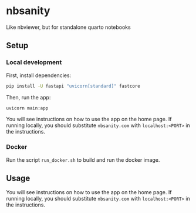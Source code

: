 # nbsanity

Like nbviewer, but for standalone quarto notebooks

## Setup

### Local development

First, install dependencies:

```bash
pip install -U fastapi "uvicorn[standard]" fastcore
```
    
Then, run the app:

```bash
uvicorn main:app
```

You will see instructions on how to use the app on the home page.  If running locally, you should substitute `nbsanity.com` with `localhost:<PORT>` in the instructions.

### Docker

Run the script `run_docker.sh` to build and run the docker image.  

## Usage

You will see instructions on how to use the app on the home page.  If running locally, you should substitute `nbsanity.com` with `localhost:<PORT>` in the instructions.
